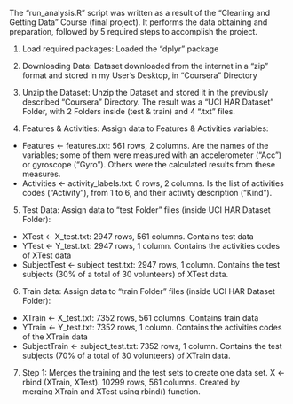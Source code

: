The “run_analysis.R” script was written as a result of the “Cleaning and Getting Data” Course (final project). It performs the data obtaining and preparation, followed by 5 required steps to accomplish the project.

1. Load required packages: 
Loaded the “dplyr” package

2. Downloading Data:
Dataset downloaded from the internet in a “zip” format and stored in my User’s Desktop, in “Coursera” Directory

3. Unzip the Dataset:
Unzip the Dataset and stored it in the previously described “Coursera” Directory. The result was a “UCI HAR Dataset” Folder, with 2 Folders inside (test & train) and 4 “.txt” files.

4. Features & Activities:
Assign data to Features & Activities variables:
-	Features <- features.txt: 561 rows, 2 columns.
Are the names of the variables; some of them were measured with an accelerometer (“Acc”) or gyroscope (“Gyro”). Others were the calculated results from these measures.
-	Activities <- activity_labels.txt: 6 rows, 2 columns.
Is the list of activities codes (“Activity”), from 1 to 6, and their activity description (“Kind”).

5. Test Data:
Assign data to “test Folder” files (inside UCI HAR Dataset Folder):
-	XTest <- X_test.txt: 2947 rows, 561 columns.
Contains test data
-	YTest <- Y_test.txt: 2947 rows, 1 column.
Contains the activities codes of XTest data
-	SubjectTest <- subject_test.txt: 2947 rows, 1 column.
Contains the test subjects (30% of a total of 30 volunteers) of XTest data.
 
6. Train data:
Assign data to “train Folder” files (inside UCI HAR Dataset Folder):
-	XTrain <- X_test.txt: 7352 rows, 561 columns.
Contains train data
-	YTrain <- Y_test.txt: 7352 rows, 1 column.
Contains the activities codes of the XTrain data
-	SubjectTrain <- subject_test.txt: 7352 rows, 1 column.
Contains the test subjects (70% of a total of 30 volunteers) of XTrain data.


7. Step 1: Merges the training and the test sets to create one data set.
X <- rbind (XTrain, XTest). 10299 rows, 561 columns.
Created by merging XTrain and XTest using rbind() function.


Y <- rbind (YTrain, YTest). 10299 rows, 1 column.
Created by merging YTrain and YTest using rbind() function.

Subject <- rbind (SubjectTrain, SubjectTest).
Created by merging SubjectTrain and SubjectTest using rbind() function.

Merged <- cbind (Subject, Y, X).
Created by merging Subject, Y and X using cbind() function.


8. Step 2: Extracts only the measurements on the mean and standard deviation for each measurement.
Tidy <- select (Merged, Subject, Activity, contains ("mean"), contains ("std")). 
10299 rows, 88 columns.
Created by selecting “Merged” columns: Subject, Activity and the measurements on the mean and standard deviation for each measurement.


9. Step 3: Uses descriptive activity names to name the activities in the data set.
Entire numbers in “Activity” column of “Tidy” replaced with corresponding activity taken from second column of the “Activities” variable

10. Step 4: Appropriately labels the data set with descriptive variable names.
All “Acc” in column’s name replaced by “Accelerometer”.
All “Gyro” in column’s name replaced by “Gyroscope”.
All “BodyBody” in column’s name replaced by “Body”.
All “Mag” in column’s name replaced by “Magnitude".
All start with character “t” in column’s name replaced by “Time”.
All start with character “f” in column’s name replaced by “Frequency”.
All “tBody” in column’s name replaced by “TimeBody”.
All “-mean()” in column’s name replaced by “Mean”; “case” is ignored.
All “-std()” in column’s name replaced by “STD”; “case” is ignored.
All “-freq()” in column’s name replaced by “Frequency”; “case” is ignored.
All “angle” in column’s name replaced by “Angle”.
All “gravity” in column’s name replaced by “Gravity”.


11. From the data set in step 4, creates a second, independent tidy data set with the average of each variable for each activity and each subject.

“Final” (180 rows, 88 columns) is created by summarizing “Tidy”, after grouped by “Subject” and “Activity”, taking the means of each variable for each “Activity” and each “Subject”. 
Export “Final” to Final.txt file. 

